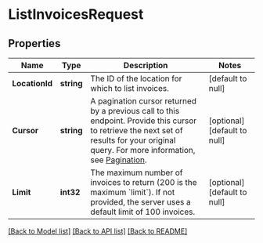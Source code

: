 # ListInvoicesRequest

## Properties
Name | Type | Description | Notes
------------ | ------------- | ------------- | -------------
**LocationId** | **string** | The ID of the location for which to list invoices. | [default to null]
**Cursor** | **string** | A pagination cursor returned by a previous call to this endpoint.  Provide this cursor to retrieve the next set of results for your original query.  For more information, see [Pagination](https://developer.squareup.com/docs/working-with-apis/pagination). | [optional] [default to null]
**Limit** | **int32** | The maximum number of invoices to return (200 is the maximum &#x60;limit&#x60;).  If not provided, the server uses a default limit of 100 invoices. | [optional] [default to null]

[[Back to Model list]](../README.md#documentation-for-models) [[Back to API list]](../README.md#documentation-for-api-endpoints) [[Back to README]](../README.md)

